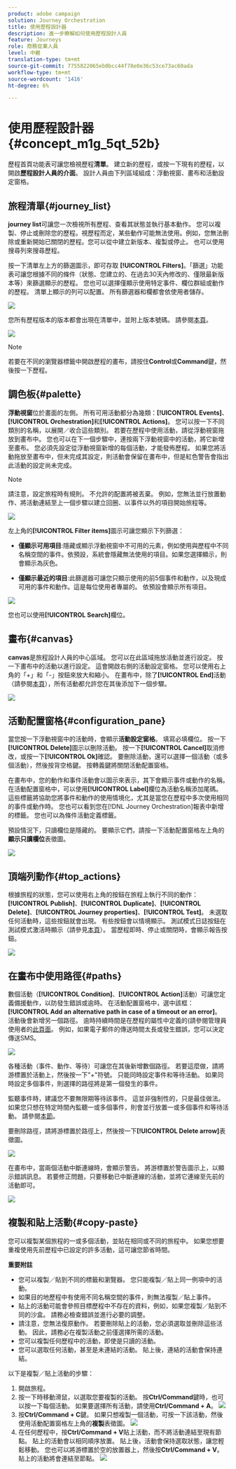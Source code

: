 ```yaml
---
product: adobe campaign
solution: Journey Orchestration
title: 使用歷程設計器
description: 進一步瞭解如何使用歷程設計人員
feature: Journeys
role: 商務從業人員
level: 中繼
translation-type: tm+mt
source-git-commit: 7755822065eb0bcc44f78e0e36c53ce73ac60ada
workflow-type: tm+mt
source-wordcount: '1416'
ht-degree: 6%

---
```



# 使用歷程設計器 {#concept_m1g_5qt_52b}

歷程首頁功能表可讓您檢視歷程&#x200B;**清單**。 建立新的歷程，或按一下現有的歷程，以開啟&#x200B;**歷程設計人員的介面**。 設計人員由下列區域組成：浮動視窗、畫布和活動設定窗格。

## 旅程清單{#journey_list}

**journey list**&#x200B;可讓您一次檢視所有歷程、查看其狀態並執行基本動作。 您可以複製、停止或刪除您的歷程。視歷程而定，某些動作可能無法使用。例如，您無法刪除或重新開始已關閉的歷程。您可以從中建立新版本、複製或停止。 也可以使用搜尋列來搜尋歷程。

按一下清單左上方的篩選圖示，即可存取 **[!UICONTROL Filters]**。「篩選」功能表可讓您根據不同的條件（狀態、您建立的、在過去30天內修改的、僅限最新版本等）來篩選顯示的歷程。 您也可以選擇僅顯示使用特定事件、欄位群組或動作的歷程。 清單上顯示的列可以配置。 所有篩選器和欄都會依使用者儲存。

![](../assets/journey74.png)

您所有歷程版本的版本都會出現在清單中，並附上版本號碼。 請參閱[本頁](../building-journeys/journey-versions.md)。

![](../assets/journey37.png)

>[!NOTE]
>
>若要在不同的瀏覽器標籤中開啟歷程的畫布，請按住&#x200B;**Control**&#x200B;或&#x200B;**Command**&#x200B;鍵，然後按一下歷程。

## 調色板{#palette}

**浮動視窗**&#x200B;位於畫面的左側。 所有可用活動都分為幾類：**[!UICONTROL Events]**、**[!UICONTROL Orchestration]**&#x200B;和&#x200B;**[!UICONTROL Actions]**。 您可以按一下不同類別的名稱，以展開／收合這些類別。 若要在歷程中使用活動，請從浮動視窗拖放到畫布中。 您也可以在下一個步驟中，連按兩下浮動視窗中的活動，將它新增至畫布。 您必須先設定從浮動視窗新增的每個活動，才能發佈歷程。 如果您將活動拖放至畫布中，但未完成其設定，則活動會保留在畫布中，但是紅色警告會指出此活動的設定尚未完成。

>[!NOTE]
>
>請注意，設定旅程時有規則。 不允許的配置將被丟棄。 例如，您無法並行放置動作、將活動連結至上一個步驟以建立回圈、以事件以外的項目開始旅程等。

![](../assets/journey38.png)

左上角的&#x200B;**[!UICONTROL Filter items]**&#x200B;圖示可讓您顯示下列篩選：

* **僅顯示可用項目**:隱藏或顯示浮動視窗中不可用的元素，例如使用與歷程中不同名稱空間的事件。依預設，系統會隱藏無法使用的項目。如果您選擇顯示，則會顯示為灰色。

* **僅顯示最近的項目**:此篩選器可讓您只顯示使用的前5個事件和動作，以及現成可用的事件和動作。這是每位使用者專屬的。 依預設會顯示所有項目。

![](../assets/palette-filter.png)

您也可以使用&#x200B;**[!UICONTROL Search]**&#x200B;欄位。

## 畫布{#canvas}

**canvas**&#x200B;是旅程設計人員的中心區域。 您可以在此區域拖放活動並進行設定。 按一下畫布中的活動以進行設定。 這會開啟右側的活動設定窗格。 您可以使用右上角的「+」和「-」按鈕來放大和縮小。 在畫布中，除了&#x200B;**[!UICONTROL End]**&#x200B;活動（請參閱[本頁](../building-journeys/end-activity.md)），所有活動都允許您在其後添加下一個步驟。

![](../assets/journey39.png)

## 活動配置窗格{#configuration_pane}

當您按一下浮動視窗中的活動時，會顯示&#x200B;**活動設定窗格**。 填寫必填欄位。 按一下&#x200B;**[!UICONTROL Delete]**&#x200B;圖示以刪除活動。 按一下&#x200B;**[!UICONTROL Cancel]**&#x200B;取消修改，或按一下&#x200B;**[!UICONTROL Ok]**&#x200B;確認。 要刪除活動，還可以選擇一個活動（或多個活動），然後按背空格鍵。 按轉義鍵將關閉活動配置窗格。

在畫布中，您的動作和事件活動會以圖示來表示，其下會顯示事件或動作的名稱。 在活動配置窗格中，可以使用&#x200B;**[!UICONTROL Label]**&#x200B;欄位為活動名稱添加尾碼。 這些標籤將協助您將事件和動作的使用情境化，尤其是當您在歷程中多次使用相同的事件或動作時。 您也可以看到您在[!DNL Journey Orchestration]報表中新增的標籤。 您也可以為條件活動定義標籤。

預設情況下，只讀欄位是隱藏的。 要顯示它們，請按一下活動配置窗格左上角的&#x200B;**顯示只讀欄位**&#x200B;表徵圖。

![](../assets/journey59bis.png)

## 頂端列動作{#top_actions}

根據旅程的狀態，您可以使用右上角的按鈕在旅程上執行不同的動作：**[!UICONTROL Publish]**、**[!UICONTROL Duplicate]**、**[!UICONTROL Delete]**、**[!UICONTROL Journey properties]**、**[!UICONTROL Test]**。 未選取任何活動時，這些按鈕就會出現。 有些按鈕會以情境顯示。 測試模式日誌按鈕在測試模式激活時顯示（請參見[本頁](../building-journeys/testing-the-journey.md)）。 當歷程即時、停止或關閉時，會顯示報告按鈕。

![](../assets/journey41.png)

## 在畫布中使用路徑{#paths}

數個活動（**[!UICONTROL Condition]**、**[!UICONTROL Action]**&#x200B;活動）可讓您定義備援動作，以防發生錯誤或逾時。 在活動配置窗格中，選中該框：**[!UICONTROL Add an alternative path in case of a timeout or an error]**。 活動後會新增另一個路徑。 逾時持續時間是在歷程的屬性中定義的(請參閱管理員使用者的[此頁面](../building-journeys/changing-properties.md)。 例如，如果電子郵件的傳送時間太長或發生錯誤，您可以決定傳送SMS。

![](../assets/journey42.png)

各種活動（事件、動作、等待）可讓您在其後新增數個路徑。 若要這麼做，請將游標置於活動上，然後按一下&quot;+&quot;符號。 只能同時設定事件和等待活動。 如果同時設定多個事件，則選擇的路徑將是第一個發生的事件。

監聽事件時，建議您不要無限期等待該事件。 這並非強制性的，只是最佳做法。 如果您只想在特定時間內監聽一或多個事件，則會並行放置一或多個事件和等待活動。 請參閱[本節](../building-journeys/event-activities.md#section_vxv_h25_pgb)。

要刪除路徑，請將游標置於路徑上，然後按一下&#x200B;**[!UICONTROL Delete arrow]**&#x200B;表徵圖。

![](../assets/journey42ter.png)

在畫布中，當兩個活動中斷連線時，會顯示警告。 將游標置於警告圖示上，以顯示錯誤訊息。 若要修正問題，只要移動已中斷連線的活動，並將它連線至先前的活動即可。

![](../assets/canvas-disconnected.png)

## 複製和貼上活動{#copy-paste}

您可以複製某個旅程的一或多個活動，並貼在相同或不同的旅程中。 如果您想要重複使用先前歷程中已設定的許多活動，這可讓您節省時間。

**重要附註**

* 您可以複製／貼到不同的標籤和瀏覽器。 您只能複製／貼上同一例項中的活動。
* 如果目的地歷程中有使用不同名稱空間的事件，則無法複製／貼上事件。
* 貼上的活動可能會參照目標歷程中不存在的資料，例如，如果您複製／貼到不同的沙盒。 請務必檢查錯誤並進行必要的調整。
* 請注意，您無法復原動作。 若要刪除貼上的活動，您必須選取並刪除這些活動。 因此，請務必在複製活動之前僅選擇所需的活動。
* 您可以複製任何歷程中的活動，即使是只讀的活動。
* 您可以選取任何活動，甚至是未連結的活動。 貼上後，連結的活動會保持連結。

以下是複製／貼上活動的步驟：

1. 開啟旅程。
1. 按一下時移動滑鼠，以選取您要複製的活動。 按&#x200B;**Ctrl/Command**&#x200B;鍵時，也可以按一下每個活動。 如果要選擇所有活動，請使用&#x200B;**Ctrl/Command + A**。
   ![](../assets/copy-paste1.png)
1. 按&#x200B;**Ctrl/Command + C**鍵。
如果只想複製一個活動，可按一下該活動，然後使用活動配置窗格左上角的**複製**表徵圖。
   ![](../assets/copy-paste2.png)
1. 在任何歷程中，按&#x200B;**Ctrl/Command + V**&#x200B;貼上活動，而不將活動連結至現有節點。 貼上的活動會以相同順序放置。 貼上後，活動會保持選取狀態，讓您輕鬆移動。 您也可以將游標置於空的放置器上，然後按&#x200B;**Ctrl/Command + V**。 貼上的活動將會連結至節點。
   ![](../assets/copy-paste3.png)

